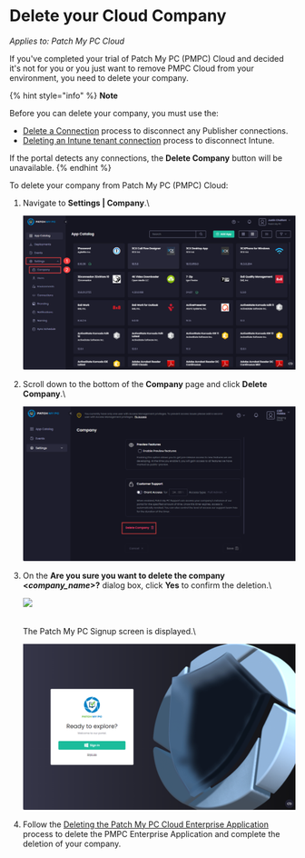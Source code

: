 # Delete your Cloud Company

_Applies to: Patch My PC Cloud_

If you've completed your trial of Patch My PC (PMPC) Cloud and decided it's not for you or you just want to remove PMPC Cloud from your environment, you need to delete your company.

{% hint style="info" %}
**Note**

Before you can delete your company, you must use the:

* [Delete a Connection](../manage-cloud-connections/delete-a-cloud-connection.md) process to disconnect any Publisher connections.
* [Deleting an Intune tenant connection](../manage-your-environments-in-cloud/manage-cloud-intune-tenants.md#deleting-an-intune-tenant-connection) process to disconnect Intune.

If the portal detects any connections, the **Delete Company** button will be unavailable.
{% endhint %}

To delete your company from Patch My PC (PMPC) Cloud:

1.  Navigate to **Settings | Company**.\\

    ![Navigating to “Settings | Company”](<../../../.gitbook/assets/image-(597) (1).png>)
2.  Scroll down to the bottom of the **Company** page and click **Delete Company**.\\

    ![Scrolling down to the bottom of the "Company" page and clicking "Delete Company."](<../../../.gitbook/assets/image-(598) (1).png>)
3.  On the **Are you sure you want to delete the company <**_**company\_name**_**>?** dialog box, click **Yes** to confirm the deletion.\\

    ![](../../../.gitbook/assets/image-\(799\).png)

    \
    The Patch My PC Signup screen is displayed.\\

    ![Patch My PC Signup screen](<../../../.gitbook/assets/image-(800) (1).png>)
4. Follow the [Deleting the Patch My PC Cloud Enterprise Application](../delete-the-patch-my-pc-cloud-enterprise-application.md) process to delete the PMPC Enterprise Application and complete the deletion of your company.
